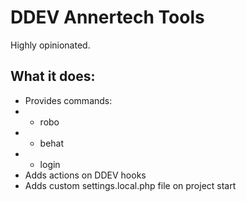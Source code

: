 # DDEV Annertech Tools

Highly opinionated.

## What it does:

- Provides commands:
- - robo
- - behat
- - login
- Adds actions on DDEV hooks
- Adds custom settings.local.php file on project start